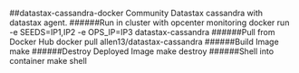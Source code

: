 ##datastax-cassandra-docker
Community Datastax cassandra with datastax agent.
######Run in cluster with opcenter monitoring
    docker run -e SEEDS=IP1,IP2 -e OPS_IP=IP3 datastax-cassandra
######Pull from Docker Hub
    docker pull allen13/datastax-cassandra
######Build Image
    make
######Destroy Deployed Image
    make destroy
######Shell into container
    make shell
